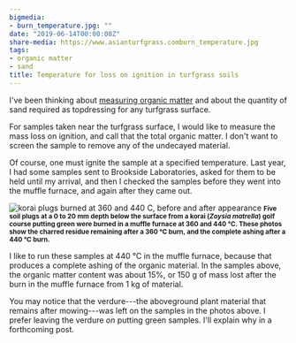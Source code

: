 ```yaml
---
bigmedia:
- burn_temperature.jpg: ""
date: "2019-06-14T00:00:00Z"
share-media: https://www.asianturfgrass.comburn_temperature.jpg
tags:
- organic matter
- sand
title: Temperature for loss on ignition in turfgrass soils
---
```


I've been thinking about [measuring organic matter](https://www.asianturfgrass.com/2019-06-10-measuring-organic-matter/) and about the quantity of sand required as topdressing for any turfgrass surface.

For samples taken near the turfgrass surface, I would like to measure the mass loss on ignition, and call that the total organic matter. I don't want to screen the sample to remove any of the undecayed material.

Of course, one must ignite the sample at a specified temperature. Last year, I had some samples sent to Brookside Laboratories, asked for them to be held until my arrival, and then I checked the samples before they went into the muffle furnace, and again after they came out.

![korai plugs burned at 360 and 440 C, before and after appearance](burn_temperature.jpg)
<small><strong>Five soil plugs at a 0 to 20 mm depth below the surface from a korai (*Zoysia matrella*) golf course putting green were burned in a muffle furnace at 360 and 440 °C. These photos show the charred residue remaining after a 360 °C burn, and the complete ashing after a 440 °C burn.</strong></small>

I like to run these samples at 440 °C in the muffle furnace, because that produces a complete ashing of the organic material. In the samples above, the organic matter content was about 15%, or 150 g of mass lost after the burn in the muffle furnace from 1 kg of material.

You may notice that the verdure---the aboveground plant material that remains after mowing---was left on the samples in the photos above. I prefer leaving the verdure *on* putting green samples. I'll explain why in a forthcoming post.
